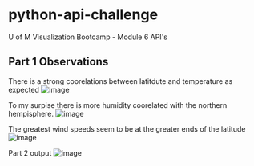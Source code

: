 # python-api-challenge
U of M Visualization Bootcamp - Module 6 API's

## Part 1 Observations
There is a strong coorelations between latitdute and temperature as expected
![image](https://user-images.githubusercontent.com/90863218/186546800-01a14abf-3e71-49d2-a99b-ff4a3fd03f0b.png)

To my surpise there is more humidity coorelated with the northern hempisphere.
![image](https://user-images.githubusercontent.com/90863218/186546845-69565f06-62ab-40ee-8da9-5388408f0242.png)

The greatest wind speeds seem to be at the greater ends of the latitude
![image](https://user-images.githubusercontent.com/90863218/186546900-90a22a31-9d38-44b0-9ca7-61c0bb600236.png)


Part 2 output
![image](https://user-images.githubusercontent.com/90863218/186547207-2535196c-03ad-437f-a5a3-12863376550b.png)

